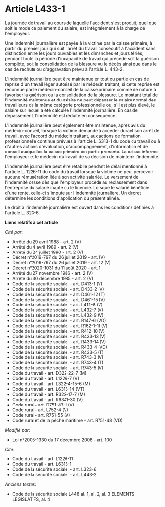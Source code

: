 # Article L433-1

La journée de travail au cours de laquelle l'accident s'est produit, quel que soit le mode de paiement du salaire, est
intégralement à la charge de l'employeur. 

Une indemnité journalière est payée à la victime par la caisse primaire, à partir du premier jour qui suit l'arrêt du travail
consécutif à l'accident sans distinction entre les jours ouvrables et les dimanches et jours fériés, pendant toute la période
d'incapacité de travail qui précède soit la guérison complète, soit la consolidation de la blessure ou le décès ainsi que
dans le cas de rechute ou d'aggravation prévu à l'article L. 443-2.

L'indemnité journalière peut être maintenue en tout ou partie en cas de reprise d'un travail léger autorisé par le médecin
traitant, si cette reprise est reconnue par le médecin-conseil de la caisse primaire comme de nature à favoriser la guérison
ou la consolidation de la blessure. Le montant total de l'indemnité maintenue et du salaire ne peut dépasser le salaire
normal des travailleurs de la même catégorie professionnelle ou, s'il est plus élevé, le salaire sur lequel a été calculée
l'indemnité journalière. En cas de dépassement, l'indemnité est réduite en conséquence.

L'indemnité journalière peut également être maintenue, après avis du médecin-conseil, lorsque la victime demande à accéder
durant son arrêt de travail, avec l'accord du médecin traitant, aux actions de formation professionnelle continue prévues à
l'article L. 6313-1 du code du travail ou à d'autres actions d'évaluation, d'accompagnement, d'information et de conseil
auxquelles la caisse primaire est partie prenante. La caisse informe l'employeur et le médecin du travail de sa décision de
maintenir l'indemnité.

L'indemnité journalière peut être rétablie pendant le délai mentionné à l'article L. 1226-11 du code du travail lorsque la
victime ne peut percevoir aucune rémunération liée à son activité salariée. Le versement de l'indemnité cesse dès que
l'employeur procède au reclassement dans l'entreprise du salarié inapte ou le licencie. Lorsque le salarié bénéficie d'une
rente, celle-ci s'impute sur l'indemnité journalière. Un décret détermine les conditions d'application du présent alinéa. 

Le droit à l'indemnité journalière est ouvert dans les conditions définies à l'article L. 323-6.

**Liens relatifs à cet article**

_Cité par_:

  - Arrêté du 29 avril 1988 - art. 2 (V)
  - Arrêté du 4 avril 1989 - art. 2 (V)
  - Arrêté du 24 juillet 1990 - art. 2 (V)
  - Décret n°2019-797 du 26 juillet 2019 - art. (V)
  - Décret n°2019-797 du 26 juillet 2019 - art. 12 (V)
  - Décret n°2020-1031 du 11 août 2020 - art. 1
  - Arrêté du 27 novembre 1986 - art. 2 (V)
  - Arrêté du 30 décembre 1985 - art. 2 (V)
  - Code de la sécurité sociale. - art. D413-1 (V)
  - Code de la sécurité sociale. - art. D433-2 (V)
  - Code de la sécurité sociale. - art. D461-12 (T)
  - Code de la sécurité sociale. - art. D461-15 (V)
  - Code de la sécurité sociale. - art. L412-8 (V)
  - Code de la sécurité sociale. - art. L432-7 (V)
  - Code de la sécurité sociale. - art. L432-9 (V)
  - Code de la sécurité sociale. - art. R147-6 (VD)
  - Code de la sécurité sociale. - art. R162-1-11 (V)
  - Code de la sécurité sociale. - art. R412-10 (V)
  - Code de la sécurité sociale. - art. R433-13 (V)
  - Code de la sécurité sociale. - art. R433-14 (V)
  - Code de la sécurité sociale. - art. R433-4 (VD)
  - Code de la sécurité sociale. - art. R433-5 (T)
  - Code de la sécurité sociale. - art. R743-3 (V)
  - Code de la sécurité sociale. - art. R743-4 (T)
  - Code de la sécurité sociale. - art. R743-5 (V)
  - Code du travail - art. D322-22-7 (M)
  - Code du travail - art. L1226-7 (V)
  - Code du travail - art. L322-4-15-6 (M)
  - Code du travail - art. L6313-14 (VT)
  - Code du travail - art. R322-17-7 (M)
  - Code du travail - art. R6341-30 (V)
  - Code rural - art. D751-47-1 (V)
  - Code rural - art. L752-4 (V)
  - Code rural - art. R751-55 (V)
  - Code rural et de la pêche maritime - art. R751-48 (VD)

_Modifié par_:

  - Loi n°2008-1330 du 17 décembre 2008 - art. 100

_Cite_:

  - Code du travail - art. L1226-11
  - Code du travail - art. L6313-1
  - Code de la sécurité sociale. - art. L323-6
  - Code de la sécurité sociale. - art. L443-2

_Anciens textes_:

  - Code de la sécurité sociale L448 al. 1, al. 2, al. 3 ELEMENTS LEGISLATIFS, al. 4
